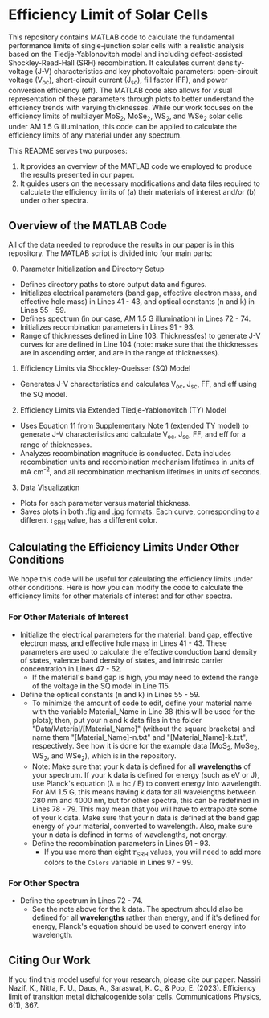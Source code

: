 # Efficiency Limit of Solar Cells
This repository contains MATLAB code to calculate the fundamental performance limits of single-junction solar cells with a realistic analysis based on the Tiedje-Yablonovitch model and including defect-assisted Shockley-Read-Hall (SRH) recombination. It calculates current density-voltage (J-V) characteristics and key photovoltaic parameters: open-circuit voltage (V<sub>oc</sub>), short-circuit current (J<sub>sc</sub>), fill factor (FF), and power conversion efficiency (eff). The MATLAB code also allows for visual representation of these parameters through plots to better understand the efficiency trends with varying thicknesses. While our work focuses on the efficiency limits of multilayer MoS<sub>2</sub>, MoSe<sub>2</sub>, WS<sub>2</sub>, and WSe<sub>2</sub> solar cells under AM 1.5 G illumination, this code can be applied to calculate the efficiency limits of any material under any spectrum.

This README serves two purposes:
1. It provides an overview of the MATLAB code we employed to produce the results presented in our paper.
2. It guides users on the necessary modifications and data files required to calculate the efficiency limits of (a) their materials of interest and/or (b) under other spectra.

## Overview of the MATLAB Code
All of the data needed to reproduce the results in our paper is in this repository. The MATLAB script is divided into four main parts:

0. Parameter Initialization and Directory Setup
  - Defines directory paths to store output data and figures.
  - Initializes electrical parameters (band gap, effective electron mass, and effective hole mass) in Lines 41 - 43, and optical constants (n and k) in Lines 55 - 59.
  - Defines spectrum (in our case, AM 1.5 G illumination) in Lines 72 - 74.
  - Initializes recombination parameters in Lines 91 - 93.
  - Range of thicknesses defined in Line 103. Thickness(es) to generate J-V curves for are defined in Line 104 (note: make sure that the thicknesses are in ascending order, and are in the range of thicknesses).

1. Efficiency Limits via Shockley-Queisser (SQ) Model
  - Generates J-V characteristics and calculates V<sub>oc</sub>, J<sub>sc</sub>, FF, and eff using the SQ model.

2. Efficiency Limits via Extended Tiedje-Yablonovitch (TY) Model
  - Uses Equation 11 from Supplementary Note 1 (extended TY model) to generate J-V characteristics and calculate V<sub>oc</sub>, J<sub>sc</sub>, FF, and eff for a range of thicknesses.
  - Analyzes recombination magnitude is conducted. Data includes recombination units and recombination mechanism lifetimes in units of mA cm<sup>-2</sup>, and all recombination mechanism lifetimes in units of seconds.

3. Data Visualization
  - Plots for each parameter versus material thickness.
  - Saves plots in both .fig and .jpg formats. Each curve, corresponding to a different 𝜏<sub>SRH</sub> value, has a different color.

## Calculating the Efficiency Limits Under Other Conditions
We hope this code will be useful for calculating the efficiency limits under other conditions. Here is how you can modify the code to calculate the efficiency limits for other materials of interest and for other spectra.

### For Other Materials of Interest
- Initialize the electrical parameters for the material: band gap, effective electron mass, and effective hole mass in Lines 41 - 43. These parameters are used to calculate the effective conduction band density of states, valence band density of states, and intrinsic carrier concentration in Lines 47 - 52.
  - If the material's band gap is high, you may need to extend the range of the voltage in the SQ model in Line 115. 
- Define the optical constants (n and k) in Lines 55 - 59.
  - To minimize the amount of code to edit, define your material name with the variable Material_Name in Line 38 (this will be used for the plots); then, put your n and k data files in the folder "Data/Material/[Material_Name]" (without the square brackets) and name them "[Material_Name]-n.txt" and "[Material_Name]-k.txt", respectively. See how it is done for the example data (MoS<sub>2</sub>, MoSe<sub>2</sub>, WS<sub>2</sub>, and WSe<sub>2</sub>), which is in the repository.
  - Note: Make sure that your k data is defined for all **wavelengths** of your spectrum. If your k data is defined for energy (such as eV or J), use Planck's equation (λ = hc / E) to convert energy into wavelength. For AM 1.5 G, this means having k data for all wavelengths between 280 nm and 4000 nm, but for other spectra, this can be redefined in Lines 78 - 79. This may mean that you will have to extrapolate some of your k data. Make sure that your n data is defined at the band gap energy of your material, converted to wavelength. Also, make sure your n data is defined in terms of wavelengths, not energy.
  - Define the recombination parameters in Lines 91 - 93.
    - If you use more than eight 𝜏<sub>SRH</sub> values, you will need to add more colors to the `Colors` variable in Lines 97 - 99.

### For Other Spectra
- Define the spectrum in Lines 72 - 74.
  - See the note above for the k data. The spectrum should also be defined for all **wavelengths** rather than energy, and if it's defined for energy, Planck's equation should be used to convert energy into wavelength.

## Citing Our Work
If you find this model useful for your research, please cite our paper: Nassiri Nazif, K., Nitta, F. U., Daus, A., Saraswat, K. C., & Pop, E. (2023). Efficiency limit of transition metal dichalcogenide solar cells. Communications Physics, 6(1), 367.
